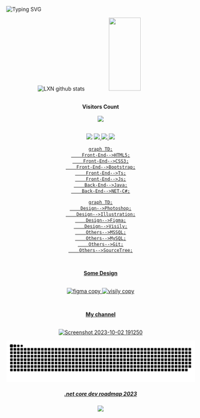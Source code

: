 <!--Title @LXN-->
![Typing SVG](https://readme-typing-svg.herokuapp.com/?color=00b3ff&size=35&center=true&vCenter=true&width=1000&lines=HELLO👋;I'm+from+Vietnam;I'm+21+years+old;Welcome!) 


<!--Skill And More Information--> 
<div align="center">  
  <img width="49%" height="195px" src="https://github-readme-stats.vercel.app/api?username=luongxuannhat&show_icons=true&count_private=true&hide_border=true&title_color=00b3ff&icon_color=00b4ff&text_color=c9d1d9&bg_color=0d1117" alt="LXN github stats" /> 
  <img width="41%" height="195px" src="https://github-readme-stats.vercel.app/api/top-langs/?username=luongxuannhat&layout=compact&hide_border=true&title_color=00b3ff&text_color=00b4ff&bg_color=0d1117" />
</div> 
<div align="center">
<br><p align="centre"><b>Visitors Count  </b></p>  
<p align="center"><img align="center" src="https://profile-counter.glitch.me/{LuongXuanNhat}/count.svg" /></p> 
<br>
<!--Social Media-->  
<div align="center"> 
<a href="https://www.tiktok.com/@luongxuannhat" target="_blank"><img src="https://img.shields.io/badge/TikTok-000?style=for-the-badge&logo=tiktok&logoColor=white" ></a>
 <a href="https://www.instagram.com/luongxuannhat/" target="_blank"><img src="https://img.shields.io/badge/-Instagram-%23E4405F?style=for-the-badge&logo=instagram&logoColor=white"</a> 
 <a href="https://www.facebook.com/nhat.luong.xuan.114" target="_blank"><img src="https://img.shields.io/badge/-Facebook-%232F75E5?style=for-the-badge&logo=facebook&logoColor=white"</a> 
<a href="https://www.youtube.com/@XuanNhatDev" target="_blank"><img src="https://img.shields.io/badge/Youtube-%23ff0001?style=for-the-badge&logo=youtube&logoColor=white"</a> 
 </div>
  

   <!--Front End-->
```mermaid
graph TD;
    Front-End-->HTML5;
    Front-End-->CSS3;
    Front-End-->Bootstrap;
    Front-End-->Ts;
    Front-End-->Js;
    Back-End-->Java;
    Back-End-->NET-C#;
   ```
   
```mermaid
graph TD;
    Design-->Photoshop;
    Design-->Illustration;
    Design-->Figma;
    Design-->Visily;
    Others-->MSSQL;
    Others-->MySQL;
    Others-->Git;
    Others-->SourceTree;
```  
   
   
   
<br><p align="centre"><b>Some Design</b></p>  
![figma copy](https://github.com/LuongXuanNhat/LuongXuanNhat/assets/96036623/dd752136-7099-4f66-a22d-6a9d255668d3)
![visily copy](https://github.com/LuongXuanNhat/LuongXuanNhat/assets/96036623/026889ad-fb46-450e-ba23-b80b9c6cd82a)

<br><p align="centre"><b>My channel</b></p>  
![Screenshot 2023-10-02 191250](https://github.com/LuongXuanNhat/LuongXuanNhat/assets/96036623/0c1a9d10-d9a1-4657-b808-bc30f9380c17)

<!-- <a href="https://github.com/bastndev/41uN"><img src="https://s01.flagcounter.com/countxl/41uN/bg_0D1117/txt_FFFFFF/border_0D1117/columns_8/maxflags_16/viewers_0/labels_1/pageviews_0/flags_0/percent_0/" alt="@bastndev" border="0"></a> -->
<!--   
<a href="https://info.flagcounter.com/41uN"><img src="https://s01.flagcounter.com/countxl/41uN/bg_0D1117/txt_FFFFFF/border_0D1117/columns_8/maxflags_16/viewers_0/labels_1/pageviews_0/flags_0/percent_0/" alt="Flag Counter" border="0"></a>  -->

  
 <!--Sneek Gusano-->
![](https://github.com/Platane/snk/raw/output/github-contribution-grid-snake.svg)

<h5 align="center"> .net core dev roadmap 2023 </h5>
<img src="https://github.com/LuongXuanNhat/LuongXuanNhat/assets/96036623/0c3397cd-3c4b-4a8d-9719-f2942973e1fb"/>



